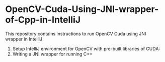 # OpenCV-Cuda-Using-JNI-wrapper-of-Cpp-in-IntelliJ
This repository contains instructions to run OpenCV Cuda using JNI wrapper in IntelliJ

1. Setup IntelliJ environment for OpenCV with pre-built libraries of CUDA:
2. Writing a JNI wrapper for running C++
